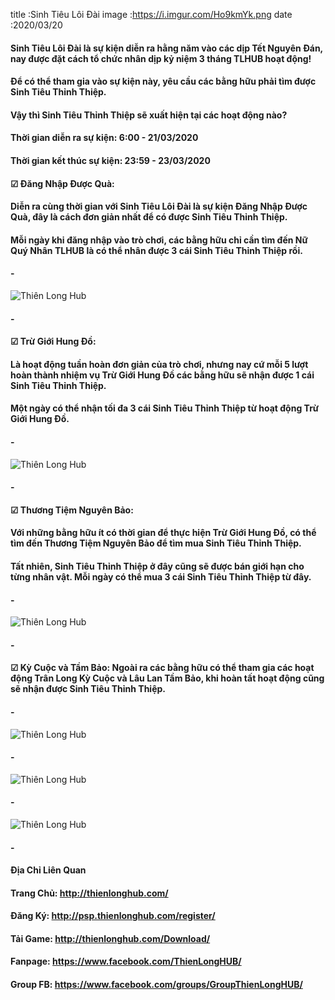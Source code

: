 title :Sinh Tiêu Lôi Đài
image :https://i.imgur.com/Ho9kmYk.png
date  :2020/03/20

#### Sinh Tiêu Lôi Đài là sự kiện diễn ra hằng năm vào các dịp Tết Nguyên Đán, nay được đặt cách tổ chức nhân dịp kỷ niệm 3 tháng TLHUB hoạt động!
#### Để có thể tham gia vào sự kiện này, yêu cầu các bằng hữu phải tìm được Sinh Tiêu Thỉnh Thiệp.
#### Vậy thì Sinh Tiêu Thỉnh Thiệp sẽ xuất hiện tại các hoạt động nào?

#### Thời gian diễn ra sự kiện: 6:00 - 21/03/2020
#### Thời gian kết thúc sự kiện: 23:59 - 23/03/2020

#### ☑ Đăng Nhập Được Quà:
#### Diễn ra cùng thời gian với Sinh Tiêu Lôi Đài là sự kiện Đăng Nhập Được Quà, đây là cách đơn giản nhất để có được Sinh Tiêu Thỉnh Thiệp.
#### Mỗi ngày khi đăng nhập vào trò chơi, các bằng hữu chỉ cần tìm đến Nữ Quý Nhân TLHUB là có thể nhân được 3 cái Sinh Tiêu Thỉnh Thiệp rồi.
#### -
![Thiên Long Hub](https://i.imgur.com/TDiANRP.png)
#### -
#### ☑ Trừ Giới Hung Đồ:
#### Là hoạt động tuần hoàn đơn giản của trò chơi, nhưng nay cứ mỗi 5 lượt hoàn thành nhiệm vụ Trừ Giới Hung Đồ các bằng hữu sẽ nhận được 1 cái Sinh Tiêu Thỉnh Thiệp.
#### Một ngày có thể nhận tối đa 3 cái Sinh Tiêu Thỉnh Thiệp từ hoạt động Trừ Giới Hung Đồ.
#### -
![Thiên Long Hub](https://i.imgur.com/A3kz9YY.png)
#### -
#### ☑ Thương Tiệm Nguyên Bảo:
#### Với những bằng hữu ít có thời gian để thực hiện Trừ Giới Hung Đồ, có thể tìm đến Thương Tiệm Nguyên Bảo để tìm mua Sinh Tiêu Thỉnh Thiệp.
#### Tất nhiên, Sinh Tiêu Thỉnh Thiệp ở đây cũng sẽ được bán giới hạn cho từng nhân vật. Mỗi ngày có thể mua 3 cái Sinh Tiêu Thỉnh Thiệp từ đây.
#### -
![Thiên Long Hub](https://i.imgur.com/4ZDwt2i.png)
#### -
#### ☑ Kỳ Cuộc và Tầm Bảo: Ngoài ra các bằng hữu có thể tham gia các hoạt động Trân Long Kỳ Cuộc và Lâu Lan Tầm Bảo, khi hoàn tất hoạt động cũng sẽ nhận được Sinh Tiêu Thỉnh Thiệp.
#### -
![Thiên Long Hub](https://i.imgur.com/KUPyCVY.png)
#### -
![Thiên Long Hub](https://i.imgur.com/jXdGDOx.png)
#### -
![Thiên Long Hub](https://i.imgur.com/QShZOju.png)
#### -
#### Địa Chỉ Liên Quan
#### Trang Chủ: http://thienlonghub.com/
#### Đăng Ký: http://psp.thienlonghub.com/register/
#### Tải Game: http://thienlonghub.com/Download/
#### Fanpage: https://www.facebook.com/ThienLongHUB/
#### Group FB: https://www.facebook.com/groups/GroupThienLongHUB/

